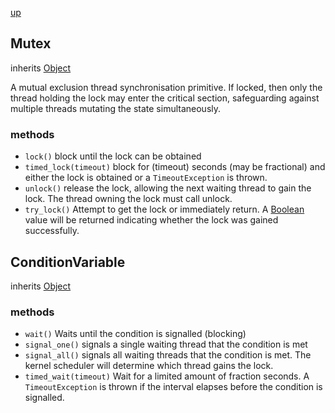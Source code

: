 [up](index.md)

## Mutex
inherits [Object](object.md)

A mutual exclusion thread synchronisation primitive.  If locked, then only the thread holding the lock may enter the critical section, safeguarding against multiple threads mutating the state simultaneously.

### methods
 - `lock()` block until the lock can be obtained
 - `timed_lock(timeout)` block for (timeout) seconds (may be fractional) and either the lock is obtained or a `TimeoutException` is thrown.
 - `unlock()` release the lock, allowing the next waiting thread to gain the lock.  The thread owning the lock must call unlock.
 - `try_lock()`  Attempt to get the lock or immediately return.  A [Boolean](boolean.md) value will be returned indicating whether the lock was gained successfully.


## ConditionVariable
inherits [Object](object.md)

### methods
 - `wait()` Waits until the condition is signalled (blocking) 
 - `signal_one()` signals a single waiting thread that the condition is met
 - `signal_all()` signals all waiting threads that the condition is met.  The kernel scheduler will determine which thread gains the lock.
 - `timed_wait(timeout)` Wait for a limited amount of fraction seconds.  A `TimeoutException` is thrown if the interval elapses before the condition is signalled.

